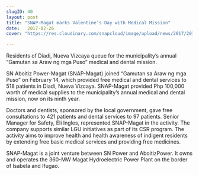 ```yaml
---
slugID: 40
layout: post
title: "SNAP-Magat marks Valentine’s Day with Medical Mission"
date:   2017-02-26
cover: "https://res.cloudinary.com/snapcloud/image/upload/news/2017/2017-3-snap.jpg"

---
```

Residents of Diadi, Nueva Vizcaya queue for the municipality’s annual “Gamutan sa Araw ng mga Puso” medical and dental mission.


SN Aboitiz Power-Magat (SNAP-Magat) joined “Gamutan sa Araw ng mga Puso” on February 14, which provided free medical and dental services to 518 patients in Diadi, Nueva Vizcaya. SNAP-Magat provided Php 100,000 worth of medical supplies to the municipality’s annual medical and dental mission, now on its ninth year.


Doctors and dentists, sponsored by the local government, gave free consultations to 421 patients and dental services to 97 patients. Senior Manager for Safety, Eli Ingles, represented SNAP-Magat in the activity. The company supports similar LGU initiatives as part of its CSR program. The activity aims to improve health and health awareness of indigent residents by extending free basic medical services and providing free medicines.


SNAP-Magat is a joint venture between SN Power and AboitizPower. It owns and operates the 360-MW Magat Hydroelectric Power Plant on the border of Isabela and Ifugao.